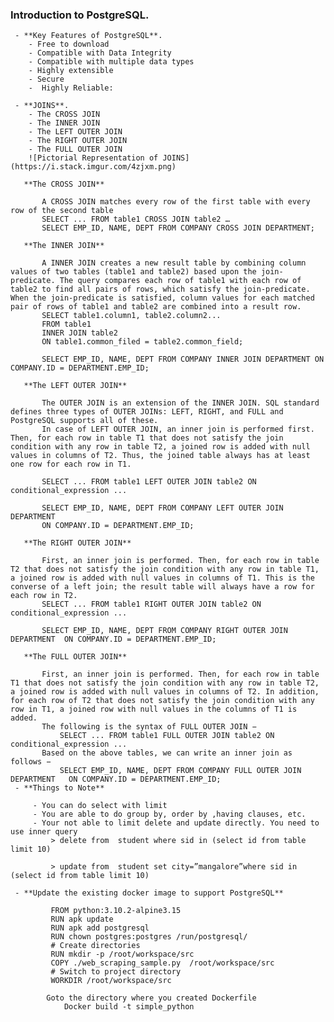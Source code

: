 ### Introduction to PostgreSQL.
     - **Key Features of PostgreSQL**.
        - Free to download
        - Compatible with Data Integrity
        - Compatible with multiple data types
        - Highly extensible
        - Secure
        -  Highly Reliable:
 	
     - **JOINS**.
        - The CROSS JOIN
        - The INNER JOIN
        - The LEFT OUTER JOIN
        - The RIGHT OUTER JOIN
        - The FULL OUTER JOIN
        ![Pictorial Representation of JOINS](https://i.stack.imgur.com/4zjxm.png)
        
       **The CROSS JOIN**
    
           A CROSS JOIN matches every row of the first table with every row of the second table
           SELECT ... FROM table1 CROSS JOIN table2 …
           SELECT EMP_ID, NAME, DEPT FROM COMPANY CROSS JOIN DEPARTMENT;
			
       **The INNER JOIN**
    
           A INNER JOIN creates a new result table by combining column values of two tables (table1 and table2) based upon the join-predicate. The query compares each row of table1 with each row of table2 to find all pairs of rows, which satisfy the join-predicate. When the join-predicate is satisfied, column values for each matched pair of rows of table1 and table2 are combined into a result row.
           SELECT table1.column1, table2.column2...
           FROM table1
           INNER JOIN table2
           ON table1.common_filed = table2.common_field;
			
           SELECT EMP_ID, NAME, DEPT FROM COMPANY INNER JOIN DEPARTMENT ON COMPANY.ID = DEPARTMENT.EMP_ID;
			
       **The LEFT OUTER JOIN**
    
           The OUTER JOIN is an extension of the INNER JOIN. SQL standard defines three types of OUTER JOINs: LEFT, RIGHT, and FULL and PostgreSQL supports all of these.
           In case of LEFT OUTER JOIN, an inner join is performed first. Then, for each row in table T1 that does not satisfy the join condition with any row in table T2, a joined row is added with null values in columns of T2. Thus, the joined table always has at least one row for each row in T1.
			
           SELECT ... FROM table1 LEFT OUTER JOIN table2 ON conditional_expression ...
			
           SELECT EMP_ID, NAME, DEPT FROM COMPANY LEFT OUTER JOIN DEPARTMENT
           ON COMPANY.ID = DEPARTMENT.EMP_ID;
			
       **The RIGHT OUTER JOIN**
    
           First, an inner join is performed. Then, for each row in table T2 that does not satisfy the join condition with any row in table T1, a joined row is added with null values in columns of T1. This is the converse of a left join; the result table will always have a row for each row in T2.
           SELECT ... FROM table1 RIGHT OUTER JOIN table2 ON conditional_expression ...
			
           SELECT EMP_ID, NAME, DEPT FROM COMPANY RIGHT OUTER JOIN DEPARTMENT  ON COMPANY.ID = DEPARTMENT.EMP_ID;
		
       **The FULL OUTER JOIN**
    
           First, an inner join is performed. Then, for each row in table T1 that does not satisfy the join condition with any row in table T2, a joined row is added with null values in columns of T2. In addition, for each row of T2 that does not satisfy the join condition with any row in T1, a joined row with null values in the columns of T1 is added.
           The following is the syntax of FULL OUTER JOIN −
               SELECT ... FROM table1 FULL OUTER JOIN table2 ON conditional_expression ...
           Based on the above tables, we can write an inner join as follows −
               SELECT EMP_ID, NAME, DEPT FROM COMPANY FULL OUTER JOIN DEPARTMENT   ON COMPANY.ID = DEPARTMENT.EMP_ID;
     - **Things to Note**
    
         - You can do select with limit 
         - You are able to do group by, order by ,having clauses, etc.
         - Your not able to limit delete and update directly. You need to use inner query
             > delete from  student where sid in (select id from table limit 10)
           
             > update from  student set city=”mangalore”where sid in (select id from table limit 10)

     - **Update the existing docker image to support PostgreSQL**
     
             FROM python:3.10.2-alpine3.15
             RUN apk update
             RUN apk add postgresql
             RUN chown postgres:postgres /run/postgresql/
             # Create directories  
             RUN mkdir -p /root/workspace/src
             COPY ./web_scraping_sample.py  /root/workspace/src
             # Switch to project directory
             WORKDIR /root/workspace/src

            Goto the directory where you created Dockerfile
                Docker build -t simple_python
